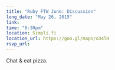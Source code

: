 ```yaml
---
title: "Ruby FTW June: Discussion"
long_date: "May 26, 2015"
link:
time: "6:30pm"
location: Simpli.fi
location_url: https://goo.gl/maps/o34lH
rsvp_url: 
---
```


Chat & eat pizza.

